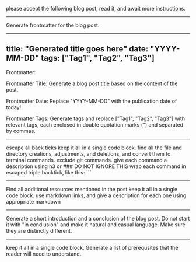 please accept the following blog post, read it, and await more instructions.


--------------------------------------------------------------------------------


Generate frontmatter for the blog post.

---
title: "Generated title goes here"
date: "YYYY-MM-DD"
tags: ["Tag1", "Tag2", "Tag3"]
---

Frontmatter:

Frontmatter Title: Generate a blog post title based on the content of the post.

Frontmatter Date: Replace "YYYY-MM-DD" with the publication date of today!

Frontmatter Tags: Generate tags and replace ["Tag1", "Tag2", "Tag3"] with relevant tags, each enclosed in double quotation marks (") and separated by commas.


--------------------------------------------------------------------------------


escape all back ticks
keep it all in a single code block.
find all the file and directory creations, adjustments, and deletions, and convert them to terminal commands. 
exclude git commands. 
give each command a description using h3 or ###
DO NOT IGNORE THIS wrap each command in escaped triple backtick, like this: \`\`\`


--------------------------------------------------------------------------------


Find all additional resources mentioned in the post
keep it all in a single code block.
use markdown links, and give a description for each one using appropriate markdown 


--------------------------------------------------------------------------------


Generate a short introduction and a conclusion of the blog post. Do not start it with "in condlusion" and make it natural and casual language. Make sure they are distinctly different.


--------------------------------------------------------------------------------


keep it all in a single code block.
Generate a list of prerequsites that the reader will need to understand. 






